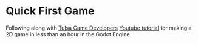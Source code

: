 # Quick First Game

Following along with [Tulsa Game Developers](https://www.youtube.com/c/TulsaGameDevelopers) [Youtube tutorial](https://www.youtube.com/watch?v=xQIaRSXh4ic&list=PLf1d5lXPHGDu4hCc7uWznhRFhjzhF0CTn&index=11) for making a 2D game in less than an hour in the Godot Engine.
